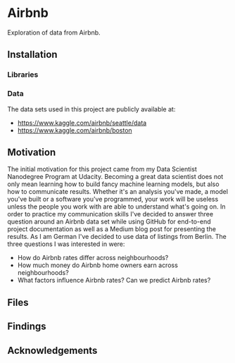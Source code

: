 # Airbnb
Exploration of data from Airbnb.

## Installation
### Libraries
### Data
The data sets used in this project are publicly available at:
- https://www.kaggle.com/airbnb/seattle/data
- https://www.kaggle.com/airbnb/boston

## Motivation
The initial motivation for this project came from my Data Scientist Nanodegree Program at Udacity. Becoming a great data scientist does not only mean learning how to build fancy machine learning models, but also how to communicate results. Whether it's an analysis you've made, a model you've built or a software you've programmed, your work will be useless unless the people you work with are able to understand what's going on.
In order to practice my communication skills I've decided to answer three question around an Airbnb data set while using GitHub for end-to-end project documentation as well as a Medium blog post for presenting the results. As I am German I've decided to use data of listings from Berlin. The three questions I was interested in were:
* How do Airbnb rates differ across neighbourhoods?
* How much money do Airbnb home owners earn across neighbourhoods?
* What factors influence Airbnb rates? Can we predict Airbnb rates?

## Files
## Findings
## Acknowledgements

